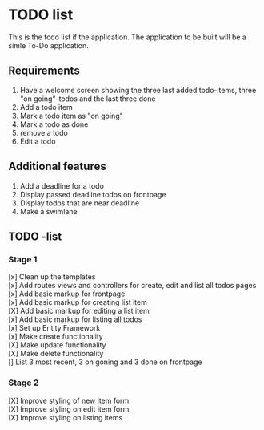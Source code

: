 # TODO list

This is the todo list if the application. 
The application to be built will be a simle To-Do application.

## Requirements
1. Have a welcome screen showing the three last added todo-items, three "on going"-todos and the last three done
2. Add a todo item
3. Mark a todo item as "on going"
4. Mark a todo as done
5. remove a todo
6. Edit a todo

## Additional features
1. Add a deadline for a todo
2. Display passed deadline todos on frontpage
3. Display todos that are near deadline
4. Make a swimlane


## TODO -list
### Stage 1
[x] Clean up the templates  
[x] Add routes views and controllers for create, edit and list all todos pages  
[x] Add basic markup for frontpage  
[x] Add basic markup for creating list item  
[X] Add basic markup for editing a list item  
[x] Add basic markup for listing all todos  
[x] Set up Entity Framework    
[x] Make create functionality  
[X] Make update functionality   
[X] Make delete functionality  
[] List 3 most recent, 3 on goning and 3 done on frontpage

### Stage 2
[X] Improve styling of new item form  
[X] Improve styling on edit item form  
[X] Improve styling on listing items  